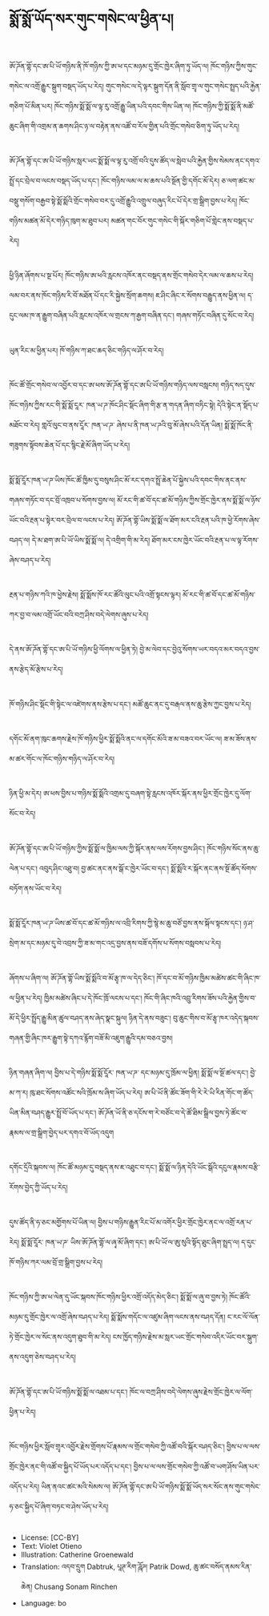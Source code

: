 # སྨོ་སྨོ་ཡོད་སར་གུང་གསེང་ལ་ཕྱིན་པ།

##
ཨོ་ཌོན་གྷོ་དང་ཨ་པི་ཡོ་གཉིས་ནི་ཁོ་གཉིས་ཀྱི་ཨ་ཕ་དང་མཉམ་དུ་གྲོང་ཁྱེར་ཞིག་ཏུ་ཡོད་ལ། ཁོང་གཉིས་ཀྱིས་གུང་གསེང་ལ་འགྲོ་རྒྱུར་སྒུག་བསྡད་ཡོད་པ་རེད། གུང་གསེང་ལ་དེ་ལྟར་སྒུག་དོན་ནི་སློབ་གྲྭ་ལ་གུང་གསེང་སྤྲད་པའི་རྐྱེན་གཅིག་པོ་མིན་པར། ཁོང་གཉིས་སྨོ་སྨོ་ལ་ལྟ་རུ་འགྲོ་རྒྱུ་ཡིན་པའི་དབང་གིས་ཡིན་ལ། ཁོང་གཉིས་ཀྱི་སྨོ་སྨོ་ནི་མཚོ་ཆུང་ཞིག་གི་འགྲམ་ན་ཆགས་ཤིང་ཉ་ལ་བརྟེན་ནས་འཚོ་བ་རོལ་གྱིན་པའི་གྲོང་གསེབ་ཅིག་ཏུ་ཡོད་པ་རེད།

##
ཨོ་ཌོན་གྷོ་དང་ཨ་པི་ཡོ་གཉིས་སླར་ཡང་སྨོ་སྨོ་ལ་ལྟ་རུ་འགྲོ་བའི་དུས་ཚོད་ལ་སླེབ་པའི་རྐྱེན་གྱིས་སེམས་ནང་དགའ་སྤྲོ་དང་བྲེལ་བ་ལངས་བསྡད་ཡོད་པ་དང་། ཁོང་གཉིས་ལམ་ལ་མ་ཆས་པའི་སྔོན་གྱི་དགོང་མོ་དེར། ཅ་ལག་ཚང་མ་བསྡུ་གསོག་བརྒྱབ་སྟེ་སྨོ་སྨོའི་གྲོང་གསེབ་བར་དུ་འགྲོ་རྒྱུའི་འགྲུལ་བཞུད་རིང་པོ་དེར་གྲ་སྒྲིག་བྱས་པ་རེད། ཁོང་གཉིས་མཚན་མོ་དེར་གཉིད་ཁུག་མ་ཐུབ་པར། མཚན་གང་བོར་གུང་གསེང་གི་སྐོར་གཅིག་པོ་གླེང་ནས་བསྡད་པ་རེད།

##
ཕྱི་ཉིན་ཞོགས་པ་སྔ་པོར། ཁོང་གཉིས་ཨ་ཕའི་རླངས་འཁོར་ནང་བསྡད་ནས་གྲོང་གསེབ་དེར་ལམ་ལ་ཆས་པ་རེད། ལམ་བར་ནས་ཁོང་གཉིས་རི་བོ་མཐོན་པོ་དང་རི་སྐྱེས་སྲོག་ཆགས། ཇ་ཤིང་ཞིང་ར་སོགས་བརྒྱུད་ནས་ཕྱིན་ལ། ད་དུང་ལམ་ཁ་ན་རྒྱུག་བཞིན་པའི་རླངས་འཁོར་ལ་གྲངས་ཀ་རྒྱག་བཞིན་དང་། གཞས་གཏོང་བཞིན་དུ་སོང་བ་རེད།

##
ཡུན་རིང་མ་ཕྱིན་པར། ཁོ་གཉིས་ཀ་ཐང་ཆད་ཅིང་གཉིད་ལ་ཤོར་བ་རེད།

##
ཁོང་ཚོ་གྲོང་གསེབ་ལ་འབྱོར་བ་དང་ཨ་ཕས་ཨོ་ཌོན་གྷོ་དང་ཨ་པི་ཡོ་གཉིས་གཉིད་ལས་བསླངས། གཉིད་སད་དུས་ཁོང་གཉིས་ཀྱིས་རང་གི་སྨོ་སྨོ་ངཱར་ ཁན་ཡ་ཌ་ཁོང་ཤིང་སྡོང་ཞིག་གི་རྩ་ན་གདན་ཞིག་བཏིང་སྟེ། དེའི་སྟེང་ན་སྡོད་པ་མཐོང་བ་རེད། གླའོ་ལུང་བ་ནས་ངཱོར་ ཁན་ཡ་ཌ་ ཞེས་པ་ནི་ཁན་ཡ་ཌའི་བུ་མོ་ཞེས་པའི་དོན་ཡིན། སྨོ་སྨོ་ཁོང་ནི་གཟུགས་སྟོབས་ཆེན་པོ་དང་སྙིང་རྗེ་མོ་ཞིག་ཡོད་པ་རེད།

##
སྨོ་སྨོ་ངཱོར་ཁན་ཡ་ཌ་ཡིས་ཁོང་ཚོ་ཁྱིམ་དུ་བསུས་ཤིང་མོ་རང་དགའ་སྤྲོ་ཆེན་པོ་སྐྱེས་པའི་དབང་གིས་ནང་ནས་གཞས་གཏོང་བ་དང་བྲོ་འཁྲབ་པ་སོགས་བྱས་ལ། མོ་རང་གི་ཚ་བོ་དང་ཚ་མོ་གཉིས་ཀྱིས་གྲོང་ཁྱེར་ནས་སྨོ་སྨོ་ལ་ཉོས་ཡོང་བའི་རྔན་པ་སྟེར་བར་བྲེལ་བ་ལངས་པ་རེད། ཨོ་ཌོན་གྷོ་ཡིས་སྨོ་སྨོ་ལ་ཐོག་མར་ངའི་རྔན་པའི་ཁ་ཕྱེ་རོགས་ཞེས་བཤད་ལ། དེ་མ་ཐག་ཨ་པི་ཡོ་ཡིས་སྨོ་སྨོ་ལ། དེ་འགྲིག་གི་མ་རེད། ཐོག་མར་ངས་ཁྱེར་ཡོང་བའི་རྔན་པ་ལ་ལྟ་རོགས་ཞེས་བཤད་པ་རེད།

##
རྔན་པ་གཉིས་ཀའི་ཁ་ཕྱེས་རྗེས། སྨོ་སྨོས་ཁོ་རང་ཚོའི་ལུང་པའི་འགྲོ་སྟངས་ལྟར། མོ་རང་གི་ཚ་བོ་དང་ཚ་མོ་གཉིས་ཀར་བྱ་བ་ལམ་འགྲོ་ཡོང་བའི་བཀྲ་ཤིས་བདེ་ལེགས་ཞུས་པ་རེད།

##
དེ་ནས་ཨོ་ཌོན་གྷོ་དང་ཨ་པི་ཡོ་གཉིས་ཕྱི་ལོགས་ལ་ཕྱིན་ཏེ། བྱེ་མ་ལེབ་དང་བྱེའུ་སོགས་ཡར་བདའ་མར་བདའ་བྱས་ནས་རྩེད་མོ་རྩེས་པ་རེད།

##
ཁོ་གཉིས་ཤིང་སྡོང་གི་སྟེང་ལ་འཛེགས་ནས་རྩེས་པ་དང་། མཚོ་ཆུང་ནང་དུ་བརྒལ་ནས་ཆུ་རྩེས་ཀྱང་བྱས་པ་རེད།

##
དགོང་མོ་ནག་ཁུང་ཆགས་རྗེས་ཁོ་གཉིས་ཕྱིར་སྨོ་སྨོའི་ནང་ལ་དགོང་མོའི་ཟ་མ་བཟའ་བར་ཡོང་ལ། ཟ་མ་ཟོས་ནས་མ་ཚར་གོང་ལ་ཁོང་གཉིས་གཉིད་ལ་ཤོར་བ་རེད།

##
ཉིན་ཕྱི་མ་དེར། ཨ་ཕས་བྱིས་པ་གཉིས་སྨོ་སྨོའི་འགྲམ་དུ་བཞག་སྟེ་རླངས་འཁོར་སྐོར་ནས་ཕྱིར་གྲོང་ཁྱེར་དུ་ལོག་སོང་བ་རེད།

##
ཨོ་ཌོན་གྷོ་དང་ཨ་པི་ཡོ་གཉིས་ཀྱིས་སྨོ་སྨོ་ལ་ཁྱིམ་ལས་ཀྱི་སྐོར་ནས་ལས་རོགས་བྱས་ཤིང་། ཁོང་གཉིས་སོང་ནས་ཆུ་ལེན་པ་དང་། འབུད་ཤིང་འཐུ་བ། བྱ་ཚང་ནང་ནས་སྒོ་ང་ཁྱེར་ཡོང་བ་དང་། སྨོ་སྨོའི་ར་སྐོར་ནང་ནས་སྔོ་ཚོད་སོགས་བཏོག་ནས་ཡོང་བ་རེད།

##
སྨོ་སྨོ་ངཱོར་ཁན་ཡ་ཌ་ཡིས་ཚ་བོ་དང་ཚ་མོ་གཉིས་ལ་འབྲི་རིགས་ཀྱི་སྙེ་མ་ཆུ་བཙོ་བྱས་ནས་སྐོལ་སྟངས་དང་། ཉ་ཤ་སྲེག་མ་དང་མཉམ་དུ་བེ་འབྲས་ཀྱི་ཟ་མ་གང་འདྲ་བྱས་ནས་བཟོ་དགོས་པ་སོགས་བསླབས་པ་རེད།

##
ཞོགས་པ་ཞིག་ལ། ཨོ་ཌོན་གྷོ་ཡིས་སྨོ་སྨོའི་བ་མོ་རྩྭ་ཁ་ལ་དེད་ཅིང་། ཁོ་དང་བ་མོ་གཉིས་ཁྱིམ་མཚེས་ཚང་གི་ཞིང་ཁ་ལ་ཕྱིན་པ་རེད། ཁྱིམ་མཚེས་ཞིང་པ་དེ་ཁོང་ཁྲོ་ལངས་པ་དང་། ཁོང་གི་ཞིང་ཁའི་འབྲུ་རིགས་ཟོས་པའི་རྐྱེན་གྱིས་བ་མོ་དེ་ཕྱིར་སྤྲོད་རྒྱུ་མིན་ཚུལ་བཤད་ནས་ཞེད་སྣང་སྐུལ། ཉིན་དེ་ནས་བཟུང་། བུ་ཆུང་གིས་བ་མོ་རྩྭ་ཁར་འདེད་སྐབས་གཞན་གྱི་ཞིང་ཁར་རྒྱུག་སྟེ་དཀའ་རྙོག་བཟོ་མི་འཇུག་རྒྱུའི་དམ་བཅའ་བྱས།

##
ཉིན་གཞན་ཞིག་ལ། བྱིས་པ་དེ་གཉིས་སྨོ་སྨོ་ངཱོར་ ཁན་ཡ་ཌ་ དང་མཉམ་དུ་ཁྲོམ་ལ་ཕྱིན། སྨོ་སྨོ་ལ་སྔོ་ཚལ་དང་། བྱེ་མ་ཀ་ར། ཁུ་ཐང་སོགས་འཚོང་སའི་ཁྲོམ་ས་ཞིག་ཡོད་པ་རེད། ཨ་པི་ཡོ་ནི་ཚོང་ཟོག་གི་རེ་རེ་ཡི་རིན་གོང་ག་ཚོད་ཡིན་མིན་བཤད་རྒྱུར་སྤྲོ་བོ་ཡོད་པ་དང་། ཨོ་ཌོན་ཡོ་ནི་ཅ་དངོས་ག་རེ་བཙོང་བ་དེ་ཚོ་ཐིམ་སྒྲིལ་བྱས་ཏེ་ཚོང་བ་རྣམས་ལ་གྲ་སྒྲིག་བྱེད་པར་དགའ་བོ་ཡོད་འདུག

##
དགོང་དྲོའི་སྐབས་ལ། ཁོང་ཚོ་མཉམ་དུ་བསྡད་ནས་ཇ་འཐུང་བ་དང་། སྨོ་སྨོ་ལ་ཉིན་དེའི་ཡོང་སྒོའི་དངུལ་རྣམས་བརྩི་རོགས་བྱེད་ཀྱི་ཡོད་པ་རེད།

##

དུས་ཚོད་ནི་ཧ་ཅང་མགྱོགས་པོ་ཡིན་ལ། བྱིས་པ་གཉིས་རྒྱུན་རིང་པོ་མ་འགོར་ཕྱིར་གྲོང་ཁྱེར་ནང་ལ་འགྲོ་རན་པ་རེད། སྨོ་སྨོ་ངཱོར་ ཁན་ཡ་ཌ་ ཡིས་ཨོ་ཌོན་གྷོ་ལ་ཞྭ་མོ་ཞིག་དང་། ཨ་པི་ཡོ་ལ་ཨུ་སུའི་སྟོད་ཐུང་ཞིག་སྤྲད་ལ། ད་དུང་ཁོ་གཉིས་ཀར་ལམ་བྲོ་གྲ་སྒྲིག་བྱས་པ་རེད།

##
ཁོང་གཉིས་ཀྱི་ཨ་ཕ་ལེན་དུ་ཡོང་སྐབས་ཁོང་གཉིས་ཕྱིར་འགྲོ་འདོད་མེད་ཅིང་། སྨོ་སྨོ་ལ་ཞུ་བ་བྱས་ཏེ། ཁོང་ཚོའི་མཉམ་དུ་གྲོང་ཁྱེར་ལ་འགྲོ་ཞེས་བཤད་པ་རེད། སྨོ་སྨོས་གདོང་ལ་འཛུམ་ཞིག་ལངས་ནས་བཤད་དོན། ང་རང་ལོ་ལོན་ཏེ་གྲོང་ཁྱེར་ལ་སོང་ནས་འདུག་ཐུབ་གི་མ་རེད། ངས་ཁྱོད་གཉིས་རྗེས་མ་སླར་ཡང་གྲོང་གསེབ་འདིར་ཡོང་བར་སྒུག་ནས་འདུག་ཅེས་བཤད་པ་རེད།

##
ཨོ་ཌོན་གྷོ་དང་ཨ་པི་ཡོ་གཉིས་སྨོ་སྨོ་ལ་འཐམ་པ་དང་། ཁོང་ལ་བཀྲ་ཤིས་བདེ་ལེགས་ཞུས་རྗེས་གྲོང་ཁྱེར་ལ་ལོག་ཕྱིན་པ་རེད།

##
ཁོང་གཉིས་ཕྱིར་སློབ་གྲྭར་འབྱོར་རྗེས་གྲོགས་པོ་རྣམས་ལ་གྲོང་གསེབ་ཀྱི་འཚོ་བའི་སྐོར་བཤད་ཅིང་། བྱིས་པ་ལ་ལས་གྲོང་ཁྱེར་ནང་གི་འཚོ་བ་སྐྱིད་པོ་ཡོད་པར་འདོད་པ་དང་། བྱིས་པ་ལ་ལས་གྲོང་གསེབ་ཀྱི་འཚོ་བ་ཡག་ཤོས་ཡིན་པར་འདོད་པ་རེད། ཡིན་ནའང་ཚང་མའི་སེམས་ལ། ཨོ་ཌོན་གྷོ་དང་ཨ་པི་ཡོ་གཉིས་སྨོ་སྨོ་ཡོད་སར་སོང་ནས་གུང་གསེང་ཧ་ཅང་སྐྱིད་པོ་ཞིག་བཏང་བ་ཤེས་ཡོད་པ་རེད།

##
* License: [CC-BY]
* Text: Violet Otieno
* Illustration: Catherine Groenewald
* Translation: འདབ་དྲུག Dabtruk, པཱཊ་རིག་ཌཱོཌ། Patrik Dowd, ཆུ་ཚང་བསོད་ནམས་རིན་ཆེན། Chusang Sonam Rinchen
* Language: bo
